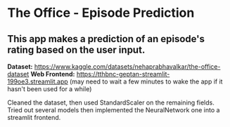 # The Office - Episode Prediction

## This app makes a prediction of an episode's rating based on the user input.

**Dataset:** https://www.kaggle.com/datasets/nehaprabhavalkar/the-office-dataset 
**Web Frontend:** https://tthbnc-geptan-streamlit-199oe3.streamlit.app 
(may need to wait a few minutes to wake the app if it hasn't been used for a while) 

Cleaned the dataset, then used StandardScaler on the remaining fields. Tried out several models then implemented the NeuralNetwork one into a streamlit frontend.
